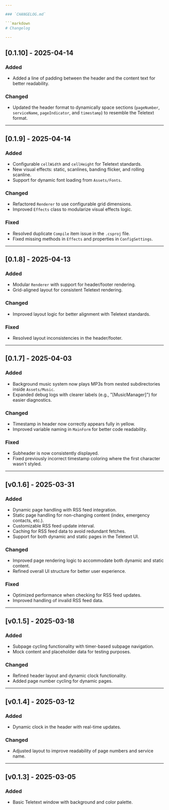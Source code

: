 ```yaml
---

### `CHANGELOG.md`

```markdown
# Changelog

---
```


## [0.1.10] - 2025-04-14
### Added
- Added a line of padding between the header and the content text for better readability.

### Changed
- Updated the header format to dynamically space sections (`pageNumber`, `serviceName`, `pageIndicator`, and `timestamp`) to resemble the Teletext format.

---

## [0.1.9] - 2025-04-14
### Added
- Configurable `cellWidth` and `cellHeight` for Teletext standards.
- New visual effects: static, scanlines, banding flicker, and rolling scanline.
- Support for dynamic font loading from `Assets/Fonts`.

### Changed
- Refactored `Renderer` to use configurable grid dimensions.
- Improved `Effects` class to modularize visual effects logic.

### Fixed
- Resolved duplicate `Compile` item issue in the `.csproj` file.
- Fixed missing methods in `Effects` and properties in `ConfigSettings`.

---

## [0.1.8] - 2025-04-13
### Added
- Modular `Renderer` with support for header/footer rendering.
- Grid-aligned layout for consistent Teletext rendering.

### Changed
- Improved layout logic for better alignment with Teletext standards.

### Fixed
- Resolved layout inconsistencies in the header/footer.

---

## [0.1.7] - 2025-04-03
### Added
- Background music system now plays MP3s from nested subdirectories inside `Assets/Music`.
- Expanded debug logs with clearer labels (e.g., "[MusicManager]") for easier diagnostics.

### Changed
- Timestamp in header now correctly appears fully in yellow.
- Improved variable naming in `MainForm` for better code readability.

### Fixed
- Subheader is now consistently displayed.
- Fixed previously incorrect timestamp coloring where the first character wasn't styled.

---

## [v0.1.6] - 2025-03-31

### Added
- Dynamic page handling with RSS feed integration.
- Static page handling for non-changing content (index, emergency contacts, etc.).
- Customizable RSS feed update interval.
- Caching for RSS feed data to avoid redundant fetches.
- Support for both dynamic and static pages in the Teletext UI.

### Changed
- Improved page rendering logic to accommodate both dynamic and static content.
- Refined overall UI structure for better user experience.

### Fixed
- Optimized performance when checking for RSS feed updates.
- Improved handling of invalid RSS feed data.

---

## [v0.1.5] - 2025-03-18

### Added
- Subpage cycling functionality with timer-based subpage navigation.
- Mock content and placeholder data for testing purposes.

### Changed
- Refined header layout and dynamic clock functionality.
- Added page number cycling for dynamic pages.

---

## [v0.1.4] - 2025-03-12

### Added
- Dynamic clock in the header with real-time updates.

### Changed
- Adjusted layout to improve readability of page numbers and service name.

---

## [v0.1.3] - 2025-03-05

### Added
- Basic Teletext window with background and color palette.
